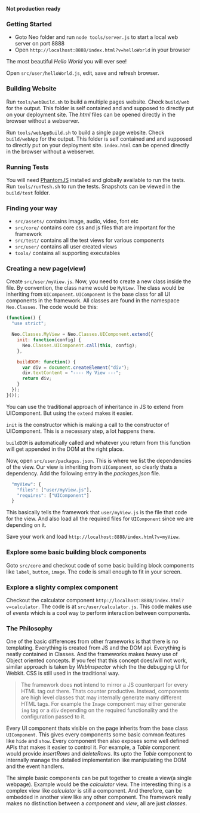 **Not production ready**

### Getting Started

* Goto Neo folder and run `node tools/server.js` to start a local web server on port 8888
* Open `http://localhost:8888/index.html?v=helloWorld` in your browser

The most beautiful *Hello World* you will ever see!

Open `src/user/helloWorld.js`, edit, save and refresh browser.

### Building Website

Run `tools/webBuild.sh` to build a multiple pages website. Check `build/web`
for the output. This folder is self contained and and supposed to directly put
on your deployment site. The *html* files can be opened directly in the browser
without a webserver.

Run `tools/webAppBuild.sh` to build a single page website. Check `build/webApp`
for the output. This folder is self contained and and supposed to directly put
on your deployment site. `index.html` can be opened directly in the browser
without a webserver.

### Running Tests
You will need [PhantomJS](http://phantomjs.org/) installed and globally
available to run the tests.
Run `tools/runTesh.sh` to run the tests. Snapshots can be viewed in the
`build/test` folder.

### Finding your way
* `src/assets/` contains image, audio, video, font etc
* `src/core/` contains core css and js files that are important for the framework
* `src/test/` contains all the test views for various components
* `src/user/` contains all user created views
* `tools/` contains all supporting executables

### Creating a new page(view)

Create `src/user/myView.js`. Now, you need to create a new class inside the file.
By convention, the class name would be `MyView`. The class would be inheriting
from `UIComponent`. `UIComponent` is the base class for all UI components in the
framework. All classes are found in the namespace `Neo.Classes`. The code
would be this:

```js
(function() {
  "use strict";

  Neo.Classes.MyView = Neo.Classes.UIComponent.extend({
    init: function(config) {
      Neo.Classes.UIComponent.call(this, config);
    },

    buildDOM: function() {
      var div = document.createElement("div");
      div.textContent = "---- My View ---";
      return div;
    }
  });
}());
```

You can use the traditional approach of inheritance in JS to extend from UIComponent.
But using the `extend` makes it easier.

`init` is the constructor which is making a call to the constructor of UIComponent.
This is a necessary step, a lot happens there.

`buildDOM` is automatically called and whatever you return from this function
will get appended in the DOM at the right place.

Now, open `src/user/packages.json`. This is where we list the dependencies of the
view. Our view is inheriting from `UIComponent`, so clearly thats a dependency.
Add the following entry in the *packages.json* file.

```js
  "myView": {
    "files": ["user/myView.js"],
    "requires": ["UIComponent"]
  }
```

This basically tells the framework that `user/myView.js` is the file that code
for the view. And also load all the required files for `UIComponent` since we
are depending on it.

Save your work and load `http://localhost:8888/index.html?v=myView`.

### Explore some basic building block components
Goto `src/core` and checkout code of some basic building block components like
`label`, `button`, `image`. The code is small enough to fit in your screen.

### Explore a slighty complex component
Checkout the calculator component `http://localhost:8888/index.html?v=calculator`.
The code is at `src/user/calculator.js`. This code makes use of *events* which
is a cool way to perform interaction between components.

### The Philosophy
One of the basic differences from other frameworks is that there is no templating.
Everything is created from JS and the DOM api. Everything is neatly contained
in Classes. And the frameworks makes heavy use of Object oriented concepts. If
you feel that this concept does/will not work, similar approach is taken by
*WebInspector* which the the debugging UI for Webkit. CSS is still used in
the traditional way.

> The framework does **not** intend to mirror a JS counterpart for every HTML
> tag out there. Thats counter productive. Instead, components are high level
> classes that may internally generate many different HTML tags. For example
> the `Image` component may either generate `img` tag or a `div` depending on
> the required functionality and the configuration passed to it.

Every UI component thats visible on the page inherits from the base class
`UIComponent`. This gives every components some basic common features like
`hide` and `show`. Every component then also exposes some well defined APIs
that makes it easier to control it. For example, a *Table* component would
provide *insertRows* and *deleteRows*. Its upto the *Table* component to
internally manage the detailed implementation like manipulating the DOM and the
event handlers.

The simple basic components can be put together to create a view(a single webpage).
Example would be the *calculator* view. The interesting thing is a complex
view like *calculator* is still a component. And therefore, can be embedded
in another view like any other component. The framework really makes no
distinction between a *component* and *view*, all are just *classes*.
